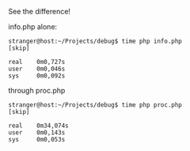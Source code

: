 See the difference!

info.php alone:
```
stranger@host:~/Projects/debug$ time php info.php
[skip]

real    0m0,727s
user    0m0,046s
sys     0m0,092s
```

through proc.php
```
stranger@host:~/Projects/debug$ time php proc.php
[skip]

real    0m34,074s
user    0m0,143s
sys     0m0,053s
```
